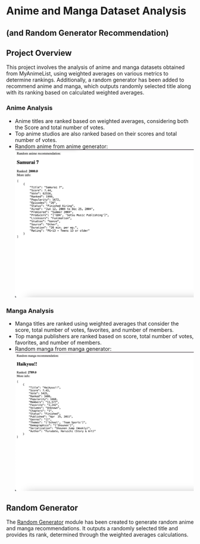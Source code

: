 # Anime and Manga Dataset Analysis
## (and Random Generator Recommendation)
## Project Overview
This project involves the analysis of anime and manga datasets obtained from MyAnimeList, using weighted averages on various metrics to determine rankings. Additionally, a random generator has been added to recommend anime and manga, which outputs randomly selected title along with its ranking based on calculated weighted averages.

### Anime Analysis
- Anime titles are ranked based on weighted averages, considering both the Score and total number of votes.
- Top anime studios are also ranked based on their scores and total number of votes.
- Random anime from anime generator:
![Random_anime](extras/anime_ss.png)

### Manga Analysis
- Manga titles are ranked using weighted averages that consider the score, total number of votes, favorites, and number of members.
- Top manga publishers are ranked based on score, total number of votes, favorites, and number of members.
- Random manga from manga generator:
![Random_anime](extras/manga_ss.png)

## Random Generator
The [Random Generator](random_generator.py) module has been created to generate random anime and manga recommendations. It outputs a randomly selected title and provides its rank, determined through the weighted averages calculations.

